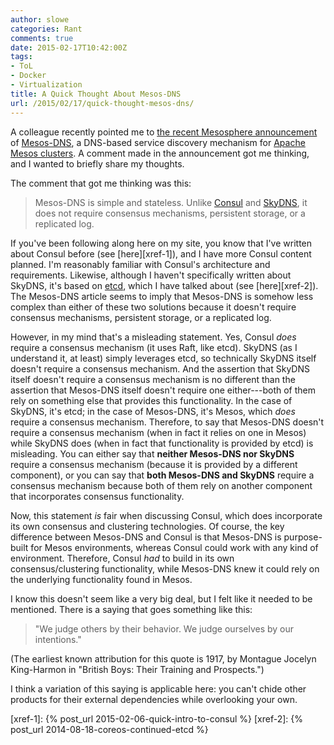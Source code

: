 ```yaml
---
author: slowe
categories: Rant
comments: true
date: 2015-02-17T10:42:00Z
tags:
- ToL
- Docker
- Virtualization
title: A Quick Thought About Mesos-DNS
url: /2015/02/17/quick-thought-mesos-dns/
---
```


A colleague recently pointed me to [the recent Mesosphere announcement][link-1] of [Mesos-DNS][link-2], a DNS-based service discovery mechanism for [Apache Mesos clusters][link-3]. A comment made in the announcement got me thinking, and I wanted to briefly share my thoughts.

The comment that got me thinking was this:

>Mesos-DNS is simple and stateless. Unlike [Consul][link-4] and [SkyDNS][link-5], it does not require consensus mechanisms, persistent storage, or a replicated log.

If you've been following along here on my site, you know that I've written about Consul before (see [here][xref-1]), and I have more Consul content planned. I'm reasonably familiar with Consul's architecture and requirements. Likewise, although I haven't specifically written about SkyDNS, it's based on [etcd][link-6], which I have talked about (see [here][xref-2]). The Mesos-DNS article seems to imply that Mesos-DNS is somehow less complex than either of these two solutions because it doesn't require consensus mechanisms, persistent storage, or a replicated log.

However, in my mind that's a misleading statement. Yes, Consul _does_ require a consensus mechanism (it uses Raft, like etcd). SkyDNS (as I understand it, at least) simply leverages etcd, so technically SkyDNS itself doesn't require a consensus mechanism. And the assertion that SkyDNS itself doesn't require a consensus mechanism is no different than the assertion that Mesos-DNS itself doesn't require one either---both of them rely on something else that provides this functionality. In the case of SkyDNS, it's etcd; in the case of Mesos-DNS, it's Mesos, which _does_ require a consensus mechanism. Therefore, to say that Mesos-DNS doesn't require a consensus mechanism (when in fact it relies on one in Mesos) while SkyDNS does (when in fact that functionality is provided by etcd) is misleading. You can either say that **neither Mesos-DNS nor SkyDNS** require a consensus mechanism (because it is provided by a different component), or you can say that **both Mesos-DNS and SkyDNS** require a consensus mechanism because both of them rely on another component that incorporates consensus functionality.

Now, this statement _is_ fair when discussing Consul, which does incorporate its own consensus and clustering technologies. Of course, the key difference between Mesos-DNS and Consul is that Mesos-DNS is purpose-built for Mesos environments, whereas Consul could work with any kind of environment. Therefore, Consul _had_ to build in its own consensus/clustering functionality, while Mesos-DNS knew it could rely on the underlying functionality found in Mesos.

I know this doesn't seem like a very big deal, but I felt like it needed to be mentioned. There is a saying that goes something like this:

>"We judge others by their behavior. We judge ourselves by our intentions."

(The earliest known attribution for this quote is 1917, by Montague Jocelyn King-Harmon in "British Boys: Their Training and Prospects.")

I think a variation of this saying is applicable here: you can't chide other products for their external dependencies while overlooking your own.


[link-1]: http://mesosphere.com/2015/01/21/mesos-dns-service-discovery/
[link-2]: https://github.com/mesosphere/mesos-dns
[link-3]: http://mesos.apache.org/
[link-4]: https://consul.io/
[link-5]: https://github.com/skynetservices/skydns
[link-6]: https://github.com/coreos/etcd/
[xref-1]: {% post_url 2015-02-06-quick-intro-to-consul %}
[xref-2]: {% post_url 2014-08-18-coreos-continued-etcd %}